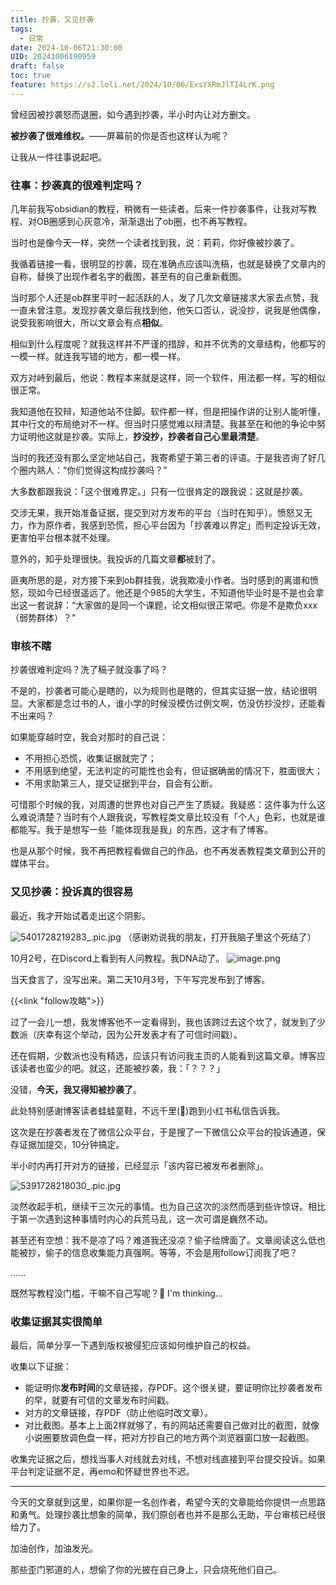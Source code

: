 ```yaml
---
title: 抄袭，又见抄袭
tags:
  - 日常
date: 2024-10-06T21:30:00
UID: 20241006190959
draft: false
toc: true
feature: https://s2.loli.net/2024/10/06/ExsYXRmJlTI4LrK.png
---
```


曾经因被抄袭怒而退圈，如今遇到抄袭，半小时内让对方删文。

**被抄袭了很难维权。**——屏幕前的你是否也这样认为呢？

让我从一件往事说起吧。

<!---->

### 往事：抄袭真的很难判定吗？
几年前我写obsidian的教程，稍微有一些读者。后来一件抄袭事件，让我对写教程、对OB圈感到心灰意冷，渐渐退出了ob圈，也不再写教程。

当时也是像今天一样，突然一个读者找到我，说：莉莉，你好像被抄袭了。

我循着链接一看，很明显的抄袭，现在准确点应该叫洗稿，也就是替换了文章内的自称，替换了出现作者名字的截图，甚至有的自己重新截图。

当时那个人还是ob群里平时一起活跃的人，发了几次文章链接求大家去点赞，我一直未曾注意。发现抄袭文章后我找到他，他矢口否认，说没抄，说我是他偶像，说受我影响很大，所以文章会有点**相似**。

相似到什么程度呢？就我这样并不严谨的措辞，和并不优秀的文章结构，他都写的一模一样。就连我写错的地方，都一模一样。

双方对峙到最后，他说：教程本来就是这样，同一个软件，用法都一样，写的相似很正常。

我知道他在狡辩，知道他站不住脚。软件都一样，但是把操作讲的让别人能听懂，其中行文的布局绝对不一样。但当时只感觉难以辩清楚。我甚至在和他的争论中努力证明他这就是抄袭。实际上，**抄没抄，抄袭者自己心里最清楚**。

当时的我还没有那么坚定地站自己，我寄希望于第三者的评语。于是我咨询了好几个圈内熟人：“你们觉得这构成抄袭吗？”

大多数都跟我说：「这个很难界定。」只有一位很肯定的跟我说：这就是抄袭。

交涉无果，我开始准备证据，提交到对方发布的平台（当时在知乎）。愤怒又无力，作为原作者，我感到恐慌，担心平台因为「抄袭难以界定」而判定投诉无效，更害怕平台根本就不处理。

意外的，知乎处理很快。我投诉的几篇文章**都**被封了。

匪夷所思的是，对方接下来到ob群挂我，说我欺凌小作者。当时感到的离谱和愤怒，现如今已经很遥远了。他还是个985的大学生，不知道他毕业时是不是也会拿出这一套说辞：“大家做的是同一个课题，论文相似很正常吧。你是不是欺负xxx（弱势群体）？”

### 审核不瞎

抄袭很难判定吗？洗了稿子就没事了吗？

不是的，抄袭者可能心是瞎的，以为规则也是瞎的，但其实证据一放，结论很明显。大家都是念过书的人，谁小学的时候没模仿过例文啊，仿没仿抄没抄，还能看不出来吗？

如果能穿越时空，我会对那时的自己说：
- 不用担心恐慌，收集证据就完了；
- 不用感到绝望，无法判定的可能性也会有，但证据确凿的情况下，胜面很大；
- 不用求助第三人，提交证据到平台，自会有公断。

可惜那个时候的我，对周遭的世界也对自己产生了质疑。我疑惑：这件事为什么这么难说清楚？当时有个人跟我说，写教程类文章比较没有「个人」色彩，也就是谁都能写。我于是想写一些「能体现我是我」的东西，这才有了博客。

也是从那个时候，我不再把教程看做自己的作品，也不再发表教程类文章到公开的媒体平台。

### 又见抄袭：投诉真的很容易

最近，我才开始试着走出这个阴影。

![5401728219283_.pic.jpg](https://s2.loli.net/2024/10/06/8sU4HYEDLPdk5w1.jpg)
（感谢劝说我的朋友，打开我脑子里这个死结了）

10月2号，在Discord上看到有人问教程。我DNA动了。
![image.png](https://s2.loli.net/2024/10/06/o47JKgsWevMZN9w.png)

当天食言了，没写出来。第二天10月3号，下午写完发布到了博客。

{{<link "follow攻略">}}

过了一会儿一想，我发博客他不一定看得到，我也该跨过去这个坎了，就发到了少数派（庆幸有这个举动，因为公开发表才有了可信时间戳）。

还在假期，少数派也没有精选，应该只有访问我主页的人能看到这篇文章。博客应该读者也蛮少的吧。就这，还能被抄袭，我：「？？？」

没错，**今天，我又得知被抄袭了**。

此处特别感谢博客读者蛙蛙童鞋，不远千里(🤭)跑到小红书私信告诉我。

这次是在抄袭者发在了微信公众平台，于是搜了一下微信公众平台的投诉通道，保存证据加提交，10分钟搞定。

半小时内再打开对方的链接，已经显示「该内容已被发布者删除」。


![5391728218030_.pic.jpg](https://s2.loli.net/2024/10/06/jVHSQGYcvA2tyBp.jpg)

淡然收起手机，继续干三次元的事情。也为自己这次的淡然而感到些许惊讶。相比于第一次遇到这种事情时内心的兵荒马乱，这一次可谓是巍然不动。

甚至还有空想：我不是凉了吗？难道我还没凉？偷子给牌面了。文章阅读这么低也能被抄，偷子的信息收集能力真强啊。等等，不会是用follow订阅我了吧？

......

既然写教程没门槛，干嘛不自己写呢？🤔 I'm thinking...

### 收集证据其实很简单

最后，简单分享一下遇到版权被侵犯应该如何维护自己的权益。

收集以下证据：
- 能证明你**发布时间**的文章链接，存PDF。这个很关键，要证明你比抄袭者发布的早，就要有可信的文章发布时间戳。
- 对方的文章链接，存PDF（防止他临时改文章）。
- 对比截图。基本上上面2样就够了，有的网站还需要自己做对比的截图，就像小说圈要放调色盘一样，把对方抄自己的地方两个浏览器窗口放一起截图。

收集完证据之后，想找当事人对线就去对线，不想对线直接到平台提交投诉。如果平台判定证据不足，再emo和怀疑世界也不迟。

---

今天的文章就到这里，如果你是一名创作者，希望今天的文章能给你提供一点思路和勇气。处理抄袭比想象的简单，我们原创者也并不是那么无助，平台审核已经很给力了。

加油创作，加油发光。

那些歪门邪道的人，想偷了你的光披在自己身上，只会烧死他们自己。